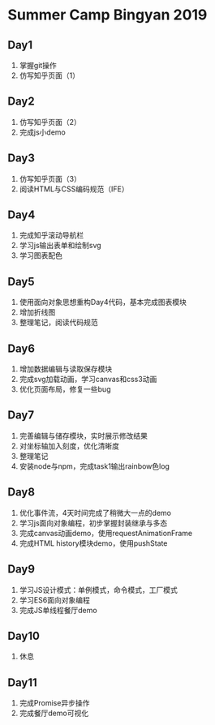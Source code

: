# Summer Camp Bingyan 2019

## Day1 

1. 掌握git操作
2. 仿写知乎页面（1）

## Day2

1. 仿写知乎页面（2）
2. 完成js小demo

## Day3

1. 仿写知乎页面（3）
2. 阅读HTML与CSS编码规范（IFE）

## Day4

1. 完成知乎滚动导航栏
2. 学习js输出表单和绘制svg
3. 学习图表配色

## Day5

1. 使用面向对象思想重构Day4代码，基本完成图表模块
2. 增加折线图
3. 整理笔记，阅读代码规范

## Day6

1. 增加数据编辑与读取保存模块
2. 完成svg加载动画，学习canvas和css3动画
3. 优化页面布局，修复一些bug

## Day7

1. 完善编辑与储存模块，实时展示修改结果
2. 对坐标轴加入刻度，优化清晰度
3. 整理笔记
4. 安装node与npm，完成task1输出rainbow色log

## Day8

1. 优化事件流，4天时间完成了稍微大一点的demo
2. 学习js面向对象编程，初步掌握封装继承与多态
3. 完成canvas动画demo，使用requestAnimationFrame
4. 完成HTML history模块demo，使用pushState

## Day9

1. 学习JS设计模式：单例模式，命令模式，工厂模式
2. 学习ES6面向对象编程
3. 完成JS单线程餐厅demo

## Day10

1. 休息

## Day11

1. 完成Promise异步操作
2. 完成餐厅demo可视化